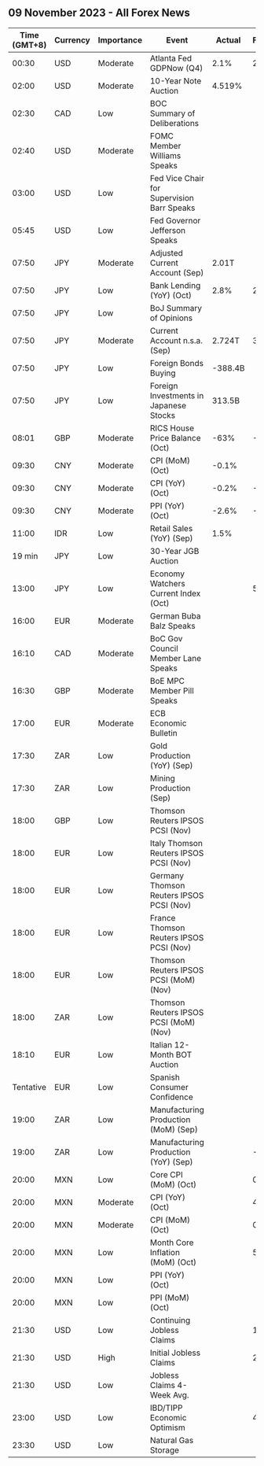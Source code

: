 ## 09 November 2023 - All Forex News

| Time (GMT+8) | Currency | Importance | Event | Actual | Forecast | Previous |
|------|----------|------------|-------|--------|----------|----------|
| 00:30 | USD | Moderate | Atlanta Fed GDPNow (Q4) | 2.1% | 2.1% | 2.1% |
| 02:00 | USD | Moderate | 10-Year Note Auction | 4.519% |  | 4.610% |
| 02:30 | CAD | Low | BOC Summary of Deliberations |  |  |  |
| 02:40 | USD | Moderate | FOMC Member Williams Speaks |  |  |  |
| 03:00 | USD | Low | Fed Vice Chair for Supervision Barr Speaks |  |  |  |
| 05:45 | USD | Low | Fed Governor Jefferson Speaks |  |  |  |
| 07:50 | JPY | Moderate | Adjusted Current Account (Sep) | 2.01T |  | 1.50T |
| 07:50 | JPY | Low | Bank Lending (YoY) (Oct) | 2.8% | 2.8% | 2.9% |
| 07:50 | JPY | Low | BoJ Summary of Opinions |  |  |  |
| 07:50 | JPY | Moderate | Current Account n.s.a. (Sep) | 2.724T | 3.000T | 2.280T |
| 07:50 | JPY | Low | Foreign Bonds Buying | -388.4B |  | 240.8B |
| 07:50 | JPY | Low | Foreign Investments in Japanese Stocks | 313.5B |  | 10.5B |
| 08:01 | GBP | Moderate | RICS House Price Balance (Oct) | -63% | -65% | -67% |
| 09:30 | CNY | Moderate | CPI (MoM) (Oct) | -0.1% |  | 0.2% |
| 09:30 | CNY | Moderate | CPI (YoY) (Oct) | -0.2% | -0.2% | 0.0% |
| 09:30 | CNY | Moderate | PPI (YoY) (Oct) | -2.6% | -2.8% | -2.5% |
| 11:00 | IDR | Low | Retail Sales (YoY) (Sep) | 1.5% |  | 1.1% |
| 19 min | JPY | Low | 30-Year JGB Auction |  |  | 1.691% |
| 13:00 | JPY | Low | Economy Watchers Current Index (Oct) |  | 50.1 | 49.9 |
| 16:00 | EUR | Moderate | German Buba Balz Speaks |  |  |  |
| 16:10 | CAD | Moderate | BoC Gov Council Member Lane Speaks |  |  |  |
| 16:30 | GBP | Moderate | BoE MPC Member Pill Speaks |  |  |  |
| 17:00 | EUR | Moderate | ECB Economic Bulletin |  |  |  |
| 17:30 | ZAR | Low | Gold Production (YoY) (Sep) |  |  | 0.6% |
| 17:30 | ZAR | Low | Mining Production (Sep) |  |  | -2.5% |
| 18:00 | GBP | Low | Thomson Reuters IPSOS PCSI (Nov) |  |  | 49.9 |
| 18:00 | EUR | Low | Italy Thomson Reuters IPSOS PCSI (Nov) |  |  | 43.80 |
| 18:00 | EUR | Low | Germany Thomson Reuters IPSOS PCSI (Nov) |  |  | 44.86 |
| 18:00 | EUR | Low | France Thomson Reuters IPSOS PCSI (Nov) |  |  | 43.27 |
| 18:00 | EUR | Low | Thomson Reuters IPSOS PCSI (MoM) (Nov) |  |  | 46.94 |
| 18:00 | ZAR | Low | Thomson Reuters IPSOS PCSI (MoM) (Nov) |  |  | 44.08 |
| 18:10 | EUR | Low | Italian 12-Month BOT Auction |  |  | 3.942% |
| Tentative | EUR | Low | Spanish Consumer Confidence |  |  | 77.2 |
| 19:00 | ZAR | Low | Manufacturing Production (MoM) (Sep) |  |  | 0.5% |
| 19:00 | ZAR | Low | Manufacturing Production (YoY) (Sep) |  | -2.6% | 1.6% |
| 20:00 | MXN | Low | Core CPI (MoM) (Oct) |  | 0.38% | 0.36% |
| 20:00 | MXN | Moderate | CPI (YoY) (Oct) |  | 4.26% | 4.45% |
| 20:00 | MXN | Moderate | CPI (MoM) (Oct) |  | 0.38% | 0.44% |
| 20:00 | MXN | Low | Month Core Inflation (MoM) (Oct) |  | 5.49% | 5.76% |
| 20:00 | MXN | Low | PPI (YoY) (Oct) |  |  | 0.70% |
| 20:00 | MXN | Low | PPI (MoM) (Oct) |  |  | 0.50% |
| 21:30 | USD | Low | Continuing Jobless Claims |  | 1,815K | 1,818K |
| 21:30 | USD | High | Initial Jobless Claims |  | 215K | 217K |
| 21:30 | USD | Low | Jobless Claims 4-Week Avg. |  |  | 210.00K |
| 23:00 | USD | Low | IBD/TIPP Economic Optimism |  | 40.2 | 36.3 |
| 23:30 | USD | Low | Natural Gas Storage |  |  | 79B |
